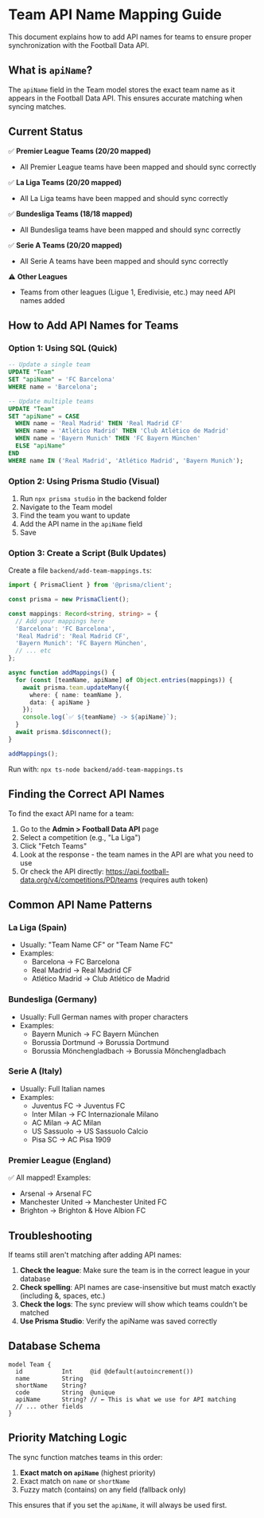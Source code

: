 # Team API Name Mapping Guide

This document explains how to add API names for teams to ensure proper synchronization with the Football Data API.

## What is `apiName`?

The `apiName` field in the Team model stores the exact team name as it appears in the Football Data API. This ensures accurate matching when syncing matches.

## Current Status

✅ **Premier League Teams (20/20 mapped)**
- All Premier League teams have been mapped and should sync correctly

✅ **La Liga Teams (20/20 mapped)**
- All La Liga teams have been mapped and should sync correctly

✅ **Bundesliga Teams (18/18 mapped)**
- All Bundesliga teams have been mapped and should sync correctly

✅ **Serie A Teams (20/20 mapped)**
- All Serie A teams have been mapped and should sync correctly

⚠️ **Other Leagues**
- Teams from other leagues (Ligue 1, Eredivisie, etc.) may need API names added

## How to Add API Names for Teams

### Option 1: Using SQL (Quick)

```sql
-- Update a single team
UPDATE "Team"
SET "apiName" = 'FC Barcelona'
WHERE name = 'Barcelona';

-- Update multiple teams
UPDATE "Team"
SET "apiName" = CASE
  WHEN name = 'Real Madrid' THEN 'Real Madrid CF'
  WHEN name = 'Atlético Madrid' THEN 'Club Atlético de Madrid'
  WHEN name = 'Bayern Munich' THEN 'FC Bayern München'
  ELSE "apiName"
END
WHERE name IN ('Real Madrid', 'Atlético Madrid', 'Bayern Munich');
```

### Option 2: Using Prisma Studio (Visual)

1. Run `npx prisma studio` in the backend folder
2. Navigate to the Team model
3. Find the team you want to update
4. Add the API name in the `apiName` field
5. Save

### Option 3: Create a Script (Bulk Updates)

Create a file `backend/add-team-mappings.ts`:

```typescript
import { PrismaClient } from '@prisma/client';

const prisma = new PrismaClient();

const mappings: Record<string, string> = {
  // Add your mappings here
  'Barcelona': 'FC Barcelona',
  'Real Madrid': 'Real Madrid CF',
  'Bayern Munich': 'FC Bayern München',
  // ... etc
};

async function addMappings() {
  for (const [teamName, apiName] of Object.entries(mappings)) {
    await prisma.team.updateMany({
      where: { name: teamName },
      data: { apiName }
    });
    console.log(`✅ ${teamName} -> ${apiName}`);
  }
  await prisma.$disconnect();
}

addMappings();
```

Run with: `npx ts-node backend/add-team-mappings.ts`

## Finding the Correct API Names

To find the exact API name for a team:

1. Go to the **Admin > Football Data API** page
2. Select a competition (e.g., "La Liga")
3. Click "Fetch Teams"
4. Look at the response - the team names in the API are what you need to use
5. Or check the API directly: https://api.football-data.org/v4/competitions/PD/teams (requires auth token)

## Common API Name Patterns

### La Liga (Spain)
- Usually: "Team Name CF" or "Team Name FC"
- Examples:
  - Barcelona → FC Barcelona
  - Real Madrid → Real Madrid CF
  - Atlético Madrid → Club Atlético de Madrid

### Bundesliga (Germany)
- Usually: Full German names with proper characters
- Examples:
  - Bayern Munich → FC Bayern München
  - Borussia Dortmund → Borussia Dortmund
  - Borussia Mönchengladbach → Borussia Mönchengladbach

### Serie A (Italy)
- Usually: Full Italian names
- Examples:
  - Juventus FC → Juventus FC
  - Inter Milan → FC Internazionale Milano
  - AC Milan → AC Milan
  - US Sassuolo → US Sassuolo Calcio
  - Pisa SC → AC Pisa 1909

### Premier League (England)
✅ All mapped! Examples:
- Arsenal → Arsenal FC
- Manchester United → Manchester United FC
- Brighton → Brighton & Hove Albion FC

## Troubleshooting

If teams still aren't matching after adding API names:

1. **Check the league**: Make sure the team is in the correct league in your database
2. **Check spelling**: API names are case-insensitive but must match exactly (including &, spaces, etc.)
3. **Check the logs**: The sync preview will show which teams couldn't be matched
4. **Use Prisma Studio**: Verify the apiName was saved correctly

## Database Schema

```prisma
model Team {
  id           Int     @id @default(autoincrement())
  name         String
  shortName    String?
  code         String  @unique
  apiName      String? // ← This is what we use for API matching
  // ... other fields
}
```

## Priority Matching Logic

The sync function matches teams in this order:

1. **Exact match on `apiName`** (highest priority)
2. Exact match on `name` or `shortName`
3. Fuzzy match (contains) on any field (fallback only)

This ensures that if you set the `apiName`, it will always be used first.
